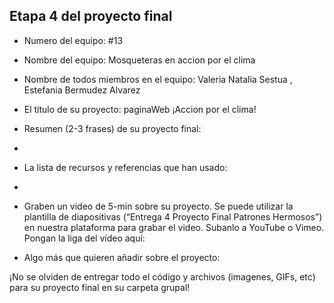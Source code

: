 ## Etapa 4 del proyecto final

- Numero del equipo: #13 
- Nombre del equipo: Mosqueteras en accion por el clima
- Nombre de todos miembros en el equipo: Valeria Natalia Sestua , Estefania Bermudez Alvarez
- El título de su proyecto: paginaWeb ¡Accion por el clima!
- Resumen (2-3 frases) de su proyecto final: 
-   
- La lista de recursos y referencias que han usado:
- 


- Graben un video de 5-min sobre su proyecto. Se puede utilizar la plantilla de diapositivas (“Entrega 4 Proyecto Final Patrones Hermosos”) en nuestra plataforma para grabar el video. Subanlo a YouTube o Vimeo. Pongan la liga del vídeo aquí: 
- Algo más que quieren añadir sobre el proyecto:

¡No se olviden de entregar todo el código y archivos (imagenes, GIFs, etc) para su proyecto final en su carpeta grupal!
